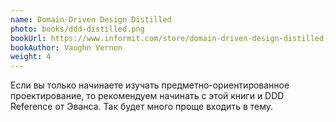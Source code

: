 ```yaml
---
name: Domain-Driven Design Distilled
photo: books/ddd-distilled.png
bookUrl: https://www.informit.com/store/domain-driven-design-distilled-9780134434988
bookAuthor: Vaughn Vernon
weight: 4
---
```


Если вы&nbsp;только начинаете изучать предметно-ориентированное проектирование, то&nbsp;рекомендуем
начинать с&nbsp;этой книги и&nbsp;DDD Reference от&nbsp;Эванса. Так будет много проще входить
в&nbsp;тему.
